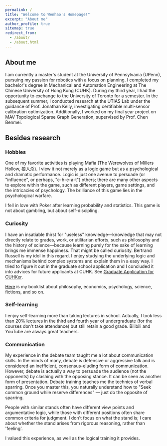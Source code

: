 ```yaml
---
permalink: /
title: "Welcome to Wenhao's Homepage!"
excerpt: "About me"
author_profile: true
sitemap: true
redirect_from: 
  - /about/
  - /about.html
---
```




## About me
I am currently a master's student at the University of Pennsylvania (UPenn), pursuing my passion for robotics with a focus on planning. I completed my bachelor's degree in Mechanical and Automation Engineering at The Chinese University of Hong Kong (CUHK). During my third year, I had the opportunity to exchange to the University of Toronto for a semester. In the subsequent summer, I conducted research at the UTIAS Lab under the guidance of Prof. Jonathan Kelly, investigating certifiable multi-sensor calibration optimization. Additionally, I worked on my final year project on MAV Topological Sparse Graph Generation, supervised by Prof. Chen Benmei. 


## Besides research 

### Hobbies

One of my favorite activities is playing Mafia (The Werewolves of Millers Hollow, 狼人杀). I view it not merely as a logic game but as a psychological and dramatic performance. Logic is just one avenue to persuade (or "influence", or perhaps, "c-h-e-a-t") others; there are many other aspects to explore within the game, such as different players, game settings, and the intricacies of psychology. The brilliance of this game lies in the psychological warfare.  

I fell in love with Poker after learning probability and statistics. This game is not about gambling, but about self-discipling. 

### Curiosity

I have an insatiable thirst for "useless" knowledge—knowledge that may not directly relate to grades, work, or utilitarian efforts, such as philosophy and the history of science—because learning purely for the sake of learning brings me immense happiness. That might be called curiosity. Bertrand Russell is my idol in this regard. I enjoy studying the underlying logic and mechanisms behind complex systems and explain them in a easy way. I tried to figure it out in the graduate school application and I concluded it into advices for future applicants at CUHK. See [Graduate Application for CUHKer](https://github.com/Hao-Starrr/Graduate-Application-for-CUHKer). 

[Here](https://hao-starrr.github.io/booklist/) is my booklist about philosophy, economics, psychology, science, fictions, and so on. 

### Self-learning

I enjoy self-learning more than taking lectures in school. Actually, I took less than 20% lectures in the third and fourth year of undergraduate (for the courses don't take attendance) but still retain a good grade. Bilibili and YouTube are always great teachers.  


### Communication

My experience in the debate team taught me a lot about communication skills. In the minds of many, debate is defensive or aggressive talk and is considered an inefficient, consensus-eluding form of communication. However, debate is actually a way to persuade the audience (not the opponents) by clashing with the opposing stance. It can be seen as another form of presentation. Debate training teaches me the technics of verbal sparring. Once you master this, you naturally understand how to "Seek common ground while reserve differences" — just do the opposite of sparring.  

People with similar stands often have different view points and argumentative logic, while those with different positions often share common criteria for judgment. I don't focus on what the stand is; I care about whether the stand arises from rigorous reasoning, rather than 'feeling'. 

I valued this experience, as well as the logical training it provides. 




<br />

